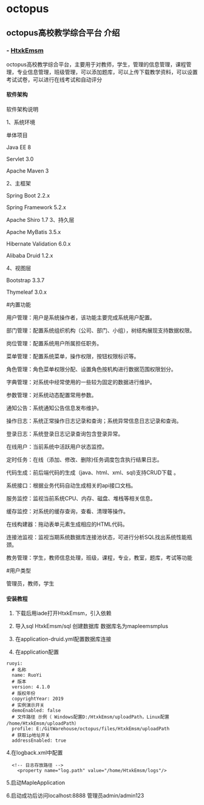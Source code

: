 # octopus

## octopus高校教学综合平台 介绍
###  - [HtxkEmsm](https://github.com/hongmaple/HtxkEmsm "HtxkEmsm的进阶版")
octopus高校教学综合平台，主要用于对教师，学生，管理的信息管理，课程管理，专业信息管理，班级管理，可以添加题库，可以上传下载教学资料，可以设置考试试卷，可以进行在线考试和自动评分

#### 软件架构

软件架构说明

1、系统环境

单体项目

Java EE 8

Servlet 3.0

Apache Maven 3

2、主框架

Spring Boot 2.2.x

Spring Framework 5.2.x

Apache Shiro 1.7
3、持久层

Apache MyBatis 3.5.x

Hibernate Validation 6.0.x

Alibaba Druid 1.2.x

4、视图层

Bootstrap 3.3.7

Thymeleaf 3.0.x

#内置功能

用户管理：用户是系统操作者，该功能主要完成系统用户配置。

部门管理：配置系统组织机构（公司、部门、小组），树结构展现支持数据权限。

岗位管理：配置系统用户所属担任职务。

菜单管理：配置系统菜单，操作权限，按钮权限标识等。

角色管理：角色菜单权限分配、设置角色按机构进行数据范围权限划分。

字典管理：对系统中经常使用的一些较为固定的数据进行维护。

参数管理：对系统动态配置常用参数。

通知公告：系统通知公告信息发布维护。

操作日志：系统正常操作日志记录和查询；系统异常信息日志记录和查询。

登录日志：系统登录日志记录查询包含登录异常。

在线用户：当前系统中活跃用户状态监控。

定时任务：在线（添加、修改、删除)任务调度包含执行结果日志。

代码生成：前后端代码的生成（java、html、xml、sql)支持CRUD下载 。

系统接口：根据业务代码自动生成相关的api接口文档。

服务监控：监视当前系统CPU、内存、磁盘、堆栈等相关信息。

缓存监控：对系统的缓存查询，查看、清理等操作。

在线构建器：拖动表单元素生成相应的HTML代码。

连接池监视：监视当期系统数据库连接池状态，可进行分析SQL找出系统性能瓶颈。

教务管理：学生，教师信息处理，班级，课程，专业，教室，题库，考试等功能

#用户类型

管理员，教师，学生

#### 安装教程

1.  下载后用iade打开HtxkEmsm，引入依赖

2.  导入sql HtxkEmsm/sql 创建数据库 数据库名为mapleemsmplus

3.  在application-druid.yml配置数据库连接

3.  在application配置

```
ruoyi:
  # 名称
  name: RuoYi
  # 版本
  version: 4.1.0
  # 版权年份
  copyrightYear: 2019
  # 实例演示开关
  demoEnabled: false
  # 文件路径 示例（ Windows配置D:/HtxkEmsm/uploadPath，Linux配置 /home/HtxkEmsm/uploadPath）
  profile: E:/GitWarehouse/octopus/files/HtxkEmsm/uploadPath
  # 获取ip地址开关
  addressEnabled: true
```
4.在logback.xml中配置

```
  <!-- 日志存放路径 -->
    <property name="log.path" value="/home/HtxkEmsm/logs"/>
```

5.启动MapleApplication

6.启动成功后访问localhost:8888 管理员admin/admin123
